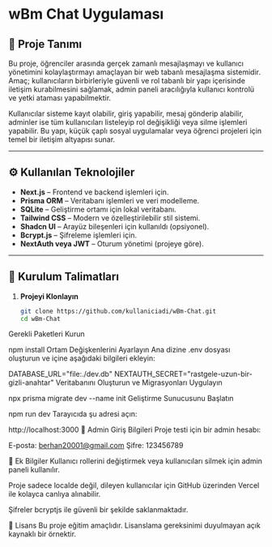 # wBm Chat Uygulaması

## 📌 Proje Tanımı

Bu proje, öğrenciler arasında gerçek zamanlı mesajlaşmayı ve kullanıcı yönetimini kolaylaştırmayı amaçlayan bir web tabanlı mesajlaşma sistemidir. 
Amaç; kullanıcıların birbirleriyle güvenli ve rol tabanlı bir yapı içerisinde iletişim kurabilmesini sağlamak, admin paneli aracılığıyla kullanıcı kontrolü ve yetki ataması yapabilmektir.

Kullanıcılar sisteme kayıt olabilir, giriş yapabilir, mesaj gönderip alabilir, adminler ise tüm kullanıcıları listeleyip rol değişikliği veya silme işlemleri yapabilir. 
Bu yapı, küçük çaplı sosyal uygulamalar veya öğrenci projeleri için temel bir iletişim altyapısı sunar.

---------------------------------------------------------------------------------------------------------------------------------

## ⚙️ Kullanılan Teknolojiler

- **Next.js** – Frontend ve backend işlemleri için.
- **Prisma ORM** – Veritabanı işlemleri ve veri modelleme.
- **SQLite** – Geliştirme ortamı için lokal veritabanı.
- **Tailwind CSS** – Modern ve özelleştirilebilir stil sistemi.
- **Shadcn UI** – Arayüz bileşenleri için kullanıldı (opsiyonel).
- **Bcrypt.js** – Şifreleme işlemleri için.
- **NextAuth veya JWT** – Oturum yönetimi (projeye göre).

---------------------------------------------------------------------------------------------------------------------------------

## 🚀 Kurulum Talimatları

1. **Projeyi Klonlayın**
   ```bash
   git clone https://github.com/kullaniciadi/wBm-Chat.git
   cd wBm-Chat
Gerekli Paketleri Kurun


npm install
Ortam Değişkenlerini Ayarlayın
Ana dizine .env dosyası oluşturun ve içine aşağıdaki bilgileri ekleyin:


DATABASE_URL="file:./dev.db"
NEXTAUTH_SECRET="rastgele-uzun-bir-gizli-anahtar"
Veritabanını Oluşturun ve Migrasyonları Uygulayın


npx prisma migrate dev --name init
Geliştirme Sunucusunu Başlatın


npm run dev
Tarayıcıda şu adresi açın:



http://localhost:3000
🔑 Admin Giriş Bilgileri
Proje testi için bir admin hesabı:
  



E-posta: berhan20001@gmail.com
Şifre: 123456789


🧩 Ek Bilgiler
Kullanıcı rollerini değiştirmek veya kullanıcıları silmek için admin paneli kullanılır.

Proje sadece localde değil, dileyen kullanıcılar için GitHub üzerinden Vercel ile kolayca canlıya alınabilir.

Şifreler bcryptjs ile güvenli bir şekilde saklanmaktadır.

📄 Lisans
Bu proje eğitim amaçlıdır. Lisanslama gereksinimi duyulmayan açık kaynaklı bir örnektir.
